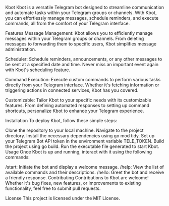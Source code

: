 Kbot Kbot is a versatile Telegram bot designed to streamline communication and automate tasks within your Telegram groups or channels. With Kbot, you can effortlessly manage messages, schedule reminders, and execute commands, all from the comfort of your Telegram interface.

Features Message Management: Kbot allows you to efficiently manage messages within your Telegram groups or channels. From deleting messages to forwarding them to specific users, Kbot simplifies message administration.

Scheduler: Schedule reminders, announcements, or any other messages to be sent at a specified date and time. Never miss an important event again with Kbot's scheduling feature.

Command Execution: Execute custom commands to perform various tasks directly from your Telegram interface. Whether it's fetching information or triggering actions in connected services, Kbot has you covered.

Customizable: Tailor Kbot to your specific needs with its customizable features. From defining automated responses to setting up command shortcuts, personalize Kbot to enhance your Telegram experience.

Installation To deploy Kbot, follow these simple steps:

Clone the repository to your local machine. Navigate to the project directory. Install the necessary dependencies using go mod tidy. Set up your Telegram Bot API token in the environment variable TELE_TOKEN. Build the project using go build. Run the executable file generated to start Kbot. Usage Once Kbot is up and running, interact with it using the following commands:

/start: Initiate the bot and display a welcome message. /help: View the list of available commands and their descriptions. /hello: Greet the bot and receive a friendly response. Contributing Contributions to Kbot are welcome! Whether it's bug fixes, new features, or improvements to existing functionality, feel free to submit pull requests.

License This project is licensed under the MIT License.